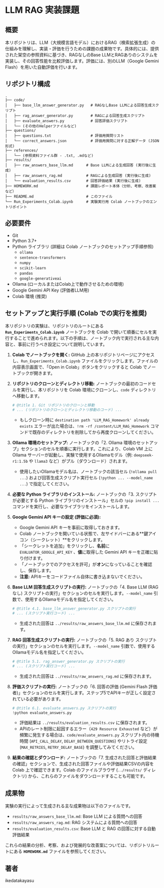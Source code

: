# LLM RAG 実装課題

## 概要

本リポジトリは、LLM（大規模言語モデル）におけるRAG（検索拡張生成）の仕組みを理解し、実装・評価を行うための課題の成果物です。具体的には、提供された架空の参照資料に基づき、RAGなしのBase LLMとRAGありのシステムを実装し、その回答性能を比較評価します。評価には、別のLLM（Google Gemini Flash）を用いた自動評価を行います。

## リポジトリ構成

```
.
├── code/
│   ├── base_llm_answer_generator.py   # RAGなしBase LLMによる回答生成スクリプト
│   ├── rag_answer_generator.py        # RAGによる回答生成スクリプト
│   ├── evaluate_answers.py            # 回答評価スクリプト
│   └── (その他のHelperファイルなど)
├── questions/
│   ├── questions.txt                  # 評価用質問リスト
│   └── correct_answers.json           # 評価用質問に対する正解データ (JSON形式)
├── references/
│   └── (参照資料ファイル群 - .txt, .mdなど)
├── results/
│   ├── raw_answers_base_llm.md      # Base LLMによる生成回答 (実行後に生成)
│   ├── raw_answers_rag.md           # RAGによる生成回答 (実行後に生成)
│   └── evaluation_results.csv       # 回答評価結果 (実行後に生成)
├── HOMEWORK.md                      # 課題レポート本体（分析、考察、改善案など）
├── README.md                        # このファイル
└── Run_Experiments_Colab.ipynb      # 実験実行用 Colab ノートブックのエントリポイント
```

## 必要要件

* Git
* Python 3.7+
* Python ライブラリ (詳細は Colab ノートブックのセットアップ手順参照)
    * `ollama`
    * `sentence-transformers`
    * `numpy`
    * `scikit-learn`
    * `pandas`
    * `google-generativeai`
* Ollama (ローカルまたはColab上で動作させるための環境)
* Google Gemini API Key (評価者LLM用)
* Colab 環境 (推奨)

## セットアップと実行手順 (Colab での実行を推奨)

本リポジトリの実験は、リポジトリのルートにある **`Run_Experiments_Colab.ipynb`** ノートブックを Colab で開いて順番にセルを実行することで進められます。以下の手順は、ノートブック内で実行される主な内容と、事前に行うべき設定について説明しています。

1.  **Colab でノートブックを開く:**
    GitHub 上の本リポジトリページにアクセスし、`Run_Experiments_Colab.ipynb` ファイルをクリックします。ファイルの内容表示画面で、「Open in Colab」ボタンをクリックすると Colab でノートブックが開きます。

2.  **リポジトリのクローンとディレクトリ移動:**
    ノートブックの最初のコードセルを実行し、本リポジトリを Colab 環境にクローンし、`code` ディレクトリへ移動します。
    ```python
    # @title 1. Git リポジトリのクローンと移動
    # ... (リポジトリのクローンとディレクトリ移動のコード) ...
    ```
    * もしクローン時に `destination path 'LLM_RAG_Homework' already exists` エラーが出た場合は、`!rm -rf /content/LLM_RAG_Homework` コマンドで既存のディレクトリを削除してから再度クローンしてください。

3.  **Ollama 環境のセットアップ:**
    ノートブックの「2. Ollama 環境のセットアップ」セクションのセルを順番に実行します。これにより、Colab VM 上に Ollama サーバーが起動し、実験で使用するOllamaモデル（例: `deepseek-r1:1.5b` や `llama3` など）がプル（ダウンロード）されます。
    * 使用したいOllamaモデル名は、ノートブックの該当セル (`!ollama pull ...`) および回答生成スクリプト実行セル (`!python ... --model_name ...`) で指定してください。

4.  **必要な Python ライブラリのインストール:**
    ノートブックの「3. スクリプトが必要とする Python ライブラリのインストール」セルの `!pip install ...` コマンドを実行し、必要なライブラリをインストールします。

5.  **Google Gemini API キーの設定 (評価に必須):**
    * Google Gemini API キーを事前に取得しておきます。
    * Colab ノートブックを開いている状態で、左サイドバーにある**鍵アイコン（シークレット）**をクリックします。
    * 「シークレットを追加」をクリックし、**名前**に `EVALUATOR_GOOGLE_API_KEY` 、**値**に取得した Gemini API キーを正確に貼り付けます。
    * 「ノートブックでのアクセスを許可」が**オン**になっていることを確認し、保存します。
    * **注意:** APIキーをコードファイル自体に書き込まないでください。

6.  **Base LLM 回答生成スクリプトの実行:**
    ノートブックの「4. Base LLM (RAGなし) スクリプトの実行」セクションのセルを実行します。`--model_name` 引数で、使用するOllamaモデル名を指定してください。
    ```python
    # @title 4.1. base_llm_answer_generator.py スクリプトの実行
    # ... (スクリプト実行コード) ...
    ```
    * 生成された回答は `../results/raw_answers_base_llm.md` に保存されます。

7.  **RAG 回答生成スクリプトの実行:**
    ノートブックの「5. RAG あり スクリプトの実行」セクションのセルを実行します。`--model_name` 引数で、使用するOllamaモデル名を指定してください。
    ```python
    # @title 5.1. rag_answer_generator.py スクリプトの実行
    # ... (スクリプト実行コード) ...
    ```
    * 生成された回答は `../results/raw_answers_rag.md` に保存されます。

8.  **評価スクリプトの実行:**
    ノートブックの「6. 回答の評価 (Gemini Flash 評価者)」セクションのセルを実行します。ステップ5でAPIキーが正しく設定されている必要があります。
    ```python
    # @title 6.1. evaluate_answers.py スクリプトの実行
    !python evaluate_answers.py
    ```
    * 評価結果は `../results/evaluation_results.csv` に保存されます。
    * APIのレート制限に起因するエラー（`429 Resource Exhausted` など）が頻繁に発生する場合は、`code/evaluate_answers.py` スクリプト内の待機時間 (`API_CALL_DELAY`, `DELAY_BETWEEN_QUESTIONS`) やリトライ設定 (`MAX_RETRIES`, `RETRY_DELAY_BASE`) を調整してみてください。

9.  **結果の確認とダウンロード:**
    ノートブックの「7. 生成された回答と評価結果の確認」セクションで、生成された回答ファイルや評価結果CSVの内容を Colab 上で確認できます。Colab のファイルブラウザ (`../results/` ディレクトリ) から、これらのファイルをダウンロードすることも可能です。

## 成果物

実験の実行によって生成される主な成果物は以下のファイルです。

* `results/raw_answers_base_llm.md`: Base LLM による質問への回答
* `results/raw_answers_rag.md`: RAG システムによる質問への回答
* `results/evaluation_results.csv`: Base LLM と RAG の回答に対する自動評価結果

これらの結果の分析、考察、および発展的な改善案については、リポジトリルートにある **`HOMEWORK.md`** ファイルを参照してください。


## 著者

ikedatakayasu
